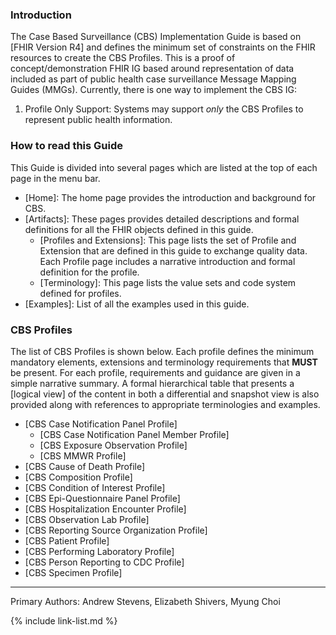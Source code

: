 

### Introduction

The Case Based Surveillance (CBS) Implementation Guide is based on [FHIR Version R4] and defines the minimum set of constraints on the FHIR resources to create the CBS Profiles. This is a proof of concept/demonstration FHIR IG based around representation of data included as part of public health case surveillance Message Mapping Guides (MMGs). Currently, there is one way to implement the CBS IG:

1. Profile Only Support: Systems may support *only* the CBS Profiles to represent public health information.

### How to read this Guide

This Guide is divided into several pages which are listed at the top of each page in the menu bar.

- [Home]\: The home page provides the introduction and background for CBS.
- [Artifacts]\: These pages provides detailed descriptions and formal definitions for all the FHIR objects defined in this guide.
  - [Profiles and Extensions]\: This page lists the set of Profile and Extension that are defined in this guide to exchange quality data. Each Profile page includes a narrative introduction and formal definition for the profile.
  - [Terminology]\: This page lists the value sets and code system defined for profiles.
- [Examples]\: List of all the examples used in this guide.


### CBS Profiles

The list of CBS Profiles is shown below.  Each profile defines the minimum mandatory elements, extensions and terminology requirements that **MUST** be present. For each profile, requirements and guidance are given in a simple narrative summary. A formal hierarchical table that presents a [logical view] of the content in both a differential and snapshot view is also provided along with references to appropriate terminologies and examples.

- [CBS Case Notification Panel Profile]
  - [CBS Case Notification Panel Member Profile]
  - [CBS Exposure Observation Profile]
  - [CBS MMWR Profile]
- [CBS Cause of Death Profile]
- [CBS Composition Profile]
- [CBS Condition of Interest Profile]
- [CBS Epi-Questionnaire Panel Profile]
- [CBS Hospitalization Encounter Profile]
- [CBS Observation Lab Profile]
- [CBS Reporting Source Organization Profile]
- [CBS Patient Profile]
- [CBS Performing Laboratory Profile]
- [CBS Person Reporting to CDC Profile]
- [CBS Specimen Profile]

----

Primary Authors: Andrew Stevens, Elizabeth Shivers, Myung Choi

{% include link-list.md %}